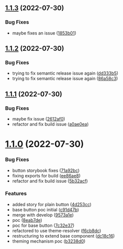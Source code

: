 ## [1.1.3](https://github.com/open-code-academy/community-ui/compare/v1.1.2...v1.1.3) (2022-07-30)


### Bug Fixes

* maybe fixes an issue ([1853b01](https://github.com/open-code-academy/community-ui/commit/1853b011b21180db71f6947234c89c89623adff7))

## [1.1.2](https://github.com/open-code-academy/community-ui/compare/v1.1.1...v1.1.2) (2022-07-30)


### Bug Fixes

* trying to fix semantic release issue again ([dd333b5](https://github.com/open-code-academy/community-ui/commit/dd333b52ca24d84a9c316f427a272bb7915bfc04))
* trying to fix semantic release issue again ([86a58c3](https://github.com/open-code-academy/community-ui/commit/86a58c37956f73a135b67f60dd7b11db47f31b2f))

## [1.1.1](https://github.com/open-code-academy/community-ui/compare/v1.1.0...v1.1.1) (2022-07-30)


### Bug Fixes

* maybe fix issue ([2612af0](https://github.com/open-code-academy/community-ui/commit/2612af00d2e41ae922de589055a73db26a9204b0))
* refactor and fix build issue ([a0ae0ea](https://github.com/open-code-academy/community-ui/commit/a0ae0eac280f3c9e9f6077350e8f6d60e2207f1d))

# [1.1.0](https://github.com/open-code-academy/community-ui/compare/v1.0.0...v1.1.0) (2022-07-30)


### Bug Fixes

* button storybook fixes ([71a92bc](https://github.com/open-code-academy/community-ui/commit/71a92bcc5fe2167a049056c33a7533670bf66a68))
* fixing exports for build ([ee86ae8](https://github.com/open-code-academy/community-ui/commit/ee86ae838f3b0b3b685beb96131043f591f093d2))
* refactor and fix build issue ([5b32acf](https://github.com/open-code-academy/community-ui/commit/5b32acf15ba6c3f52e80149b1a2f7cab639c2f1b))


### Features

* added story for plain button ([4d253cc](https://github.com/open-code-academy/community-ui/commit/4d253ccd5726d74919b132ad35a3be7ef9382df7))
* base button poc initial ([c91d47b](https://github.com/open-code-academy/community-ui/commit/c91d47bcd4351fb1d95016463c58830ea61e14a6))
* merge with develop ([9573a1e](https://github.com/open-code-academy/community-ui/commit/9573a1ebf444591281151276981b6d84e6dc34aa))
* poc ([8eab7de](https://github.com/open-code-academy/community-ui/commit/8eab7ded976675cb9593c879de20648a8e4ce11d))
* poc for base button ([7c32e37](https://github.com/open-code-academy/community-ui/commit/7c32e371fee344cfe3e549f33219347cf13ffc56))
* refactored to use theme-resolver ([f6cb8dc](https://github.com/open-code-academy/community-ui/commit/f6cb8dc838ceb084dd6b8040e41ec343243f4a6a))
* restructuring to extend base component ([dc18c16](https://github.com/open-code-academy/community-ui/commit/dc18c16def589705e6a4e3058df280c069f8fe6a))
* theming mechanism poc ([b3238d0](https://github.com/open-code-academy/community-ui/commit/b3238d08a0a1c0764ebdaa2d4e4c640051b3d4ec))
